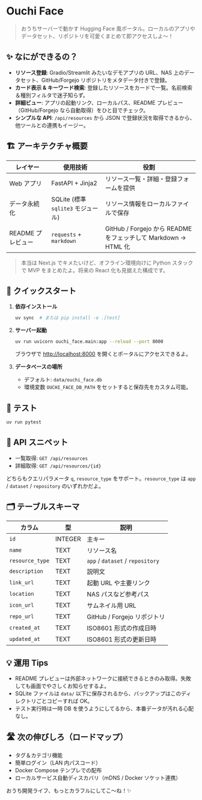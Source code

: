 # Ouchi Face

> おうちサーバーで動かす Hugging Face 風ポータル。ローカルのアプリやデータセット、リポジトリを可愛くまとめて即アクセスしよ〜！

## ✨ なにができるの？

- **リソース登録**: Gradio/Streamlit みたいなデモアプリの URL、NAS 上のデータセット、GitHub/Forgejo リポジトリをメタデータ付きで登録。
- **カード表示 & キーワード検索**: 登録したリソースをカードで一覧。名前検索＆種別フィルタで迷子知らず。
- **詳細ビュー**: アプリの起動リンク、ローカルパス、README プレビュー（GitHub/Forgejo なら自動取得）をひと目でチェック。
- **シンプルな API**: `/api/resources` から JSON で登録状況を取得できるから、他ツールとの連携もイージー。

## 🏗️ アーキテクチャ概要

| レイヤー | 使用技術 | 役割 |
| --- | --- | --- |
| Web アプリ | FastAPI + Jinja2 | リソース一覧・詳細・登録フォームを提供 |
| データ永続化 | SQLite (標準 `sqlite3` モジュール) | リソース情報をローカルファイルで保存 |
| README プレビュー | `requests` + `markdown` | GitHub / Forgejo から README をフェッチして Markdown → HTML 化 |

> 本当は Next.js でキメたいけど、オフライン環境向けに Python スタックで MVP をまとめたよ。将来の React 化も見据えた構成です。

## 🚀 クイックスタート

1. **依存インストール**
   ```bash
   uv sync  # または pip install -e .[test]
   ```

2. **サーバー起動**
   ```bash
   uv run uvicorn ouchi_face.main:app --reload --port 8000
   ```
   ブラウザで [http://localhost:8000](http://localhost:8000) を開くとポータルにアクセスできるよ。

3. **データベースの場所**
   - デフォルト: `data/ouchi_face.db`
   - 環境変数 `OUCHI_FACE_DB_PATH` をセットすると保存先をカスタム可能。

## 🧪 テスト

```bash
uv run pytest
```

## 📡 API スニペット

- 一覧取得: `GET /api/resources`
- 詳細取得: `GET /api/resources/{id}`

どちらもクエリパラメータ `q`, `resource_type` をサポート。`resource_type` は `app` / `dataset` / `repository` のいずれかだよ。

## 🗂️ テーブルスキーマ

| カラム | 型 | 説明 |
| --- | --- | --- |
| `id` | INTEGER | 主キー |
| `name` | TEXT | リソース名 |
| `resource_type` | TEXT | `app` / `dataset` / `repository` |
| `description` | TEXT | 説明文 |
| `link_url` | TEXT | 起動 URL や主要リンク |
| `location` | TEXT | NAS パスなど参考パス |
| `icon_url` | TEXT | サムネイル用 URL |
| `repo_url` | TEXT | GitHub / Forgejo リポジトリ |
| `created_at` | TEXT | ISO8601 形式の作成日時 |
| `updated_at` | TEXT | ISO8601 形式の更新日時 |

## 💡 運用 Tips

- README プレビューは外部ネットワークに接続できるときのみ取得。失敗しても画面でやさしくお知らせするよ。
- SQLite ファイルは `data/` 以下に保存されるから、バックアップはこのディレクトリごとコピーすれば OK。
- テスト実行時は一時 DB を使うようにしてるから、本番データが汚れる心配なし。

## 🛣️ 次の伸びしろ（ロードマップ）

- タグ＆カテゴリ機能
- 簡単ログイン（LAN 内パスコード）
- Docker Compose テンプレでの配布
- ローカルサービス自動ディスカバリ（mDNS / Docker ソケット連携）

おうち開発ライフ、もっとカラフルにしてこ〜ね！✨
